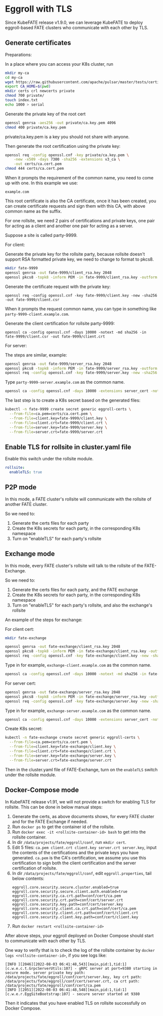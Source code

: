 # Eggroll with TLS

Since KubeFATE release v1.9.0, we can leverage KubeFATE to deploy eggroll-based FATE clusters who communicate with each other by TLS.

## Generate certificates
Preparations:

In a place where you can access your K8s cluster, run
```bash
mkdir my-ca
cd my-ca
wget https://raw.githubusercontent.com/apache/pulsar/master/tests/certificate-authority/openssl.cnf
export CA_HOME=$(pwd)
mkdir certs crl newcerts private
chmod 700 private/
touch index.txt
echo 1000 > serial
```
Generate the private key of the root cert
```bash
openssl genrsa -aes256 -out private/ca.key.pem 4096
chmod 400 private/ca.key.pem
```
private/ca.key.pem is a key you should not share with anyone.

Then generate the root certification using the private key:
```bash
openssl req -config openssl.cnf -key private/ca.key.pem \
    -new -x509 -days 7300 -sha256 -extensions v3_ca \
    -out certs/ca.cert.pem
chmod 444 certs/ca.cert.pem
```
When it prompts the requirement of the common name, you need to come up with one. In this example we use:
```
example.com
```
This root certificate is also the CA certificate, once it has been created, you can create certificate requests and sign them with this CA, with above common name as the suffix.

For one rollsite, we need 2 pairs of certifications and private keys, one pair for acting as a client and another one pair for acting as a server.

Suppose a site is called party-9999.

For client:

Generate the private key for the rollsite party, because rollsite doesn't support RSA formatted private key, we need to change to format to pkcs8.
```bash
mkdir fate-9999
openssl genrsa -out fate-9999/client_rsa.key 2048
openssl pkcs8 -topk8 -inform PEM -in fate-9999/client_rsa.key -outform PEM -out fate-9999/client.key -nocrypt
```
Generate the certificate request with the private key:
```
openssl req -config openssl.cnf -key fate-9999/client.key -new -sha256 -out fate-9999/client.csr
```
When it prompts the request common name, you can type in something like ```party-9999-client.example.com```.

Generate the client certification for rollsite party-9999:
```
openssl ca -config openssl.cnf -days 10000 -notext -md sha256 -in fate-9999/client.csr -out fate-9999/client.crt
```

For server:

The steps are similar, example:
```bash
openssl genrsa -out fate-9999/server_rsa.key 2048
openssl pkcs8 -topk8 -inform PEM -in fate-9999/server_rsa.key -outform PEM -out fate-9999/server.key -nocrypt
openssl req -config openssl.cnf -key fate-9999/server.key -new -sha256 -out fate-9999/server.csr
```
Type ```party-9999-server.example.com``` as the common name.
```bash
openssl ca -config openssl.cnf -days 10000 -extensions server_cert -notext -md sha256 -in fate-9999/server.csr -out fate-9999/server.crt
```
The last step is to create a K8s secret based on the generated files:
```bash
kubectl -n fate-9999 create secret generic eggroll-certs \
  --from-file=ca.pem=certs/ca.cert.pem \
  --from-file=client.key=fate-9999/client.key \
  --from-file=client.crt=fate-9999/client.crt \
  --from-file=server.key=fate-9999/server.key \
  --from-file=server.crt=fate-9999/server.crt 
```

## Enable TLS for rollsite in cluster.yaml file

Enable this switch under the rollsite module.
```yaml
rollsite: 
  enableTLS: true
```

## P2P mode

In this mode, a FATE cluster's rollsite will communicate with the rollsite of another FATE cluster.

So we need to:
1. Generate the certs files for each party
2. Create the K8s secrets for each party, in the corresponding K8s namespace
3. Turn on "enableTLS" for each party's rollsite

## Exchange mode
In this mode, every FATE cluster's rollsite will talk to the rollsite of the FATE-Exchange.

So we need to:
1. Generate the certs files for each party, and the FATE exchange
2. Create the K8s secrets for each party, in the corresponding K8s namespace
3. Turn on "enableTLS" for each party's rollsite, and also the exchange's rollsite

An example of the steps for exchange:

For client cert:
```bash
mkdir fate-exchange

openssl genrsa -out fate-exchange/client_rsa.key 2048
openssl pkcs8 -topk8 -inform PEM -in fate-exchange/client_rsa.key -outform PEM -out fate-exchange/client.key -nocrypt
openssl req -config openssl.cnf -key fate-exchange/client.key -new -sha256 -out fate-exchange/client.csr
```
Type in for example, ```exchange-client.example.com``` as the common name.
```bash
openssl ca -config openssl.cnf -days 10000 -notext -md sha256 -in fate-exchange/client.csr -out fate-exchange/client.crt
```

For server cert:
```bash
openssl genrsa -out fate-exchange/server_rsa.key 2048
openssl pkcs8 -topk8 -inform PEM -in fate-exchange/server_rsa.key -outform PEM -out fate-exchange/server.key -nocrypt
openssl req -config openssl.cnf -key fate-exchange/server.key -new -sha256 -out fate-exchange/server.csr
```
Type in for example, ```exchange-server.example.com``` as the common name.
```bash
openssl ca -config openssl.cnf -days 10000 -extensions server_cert -notext -md sha256 -in fate-exchange/server.csr -out fate-exchange/server.crt
```

Create K8s secret:
```bash
kubectl -n fate-exchange create secret generic eggroll-certs \
  --from-file=ca.pem=certs/ca.cert.pem \
  --from-file=client.key=fate-exchange/client.key \
  --from-file=client.crt=fate-exchange/client.crt \
  --from-file=server.key=fate-exchange/server.key \
  --from-file=server.crt=fate-exchange/server.crt 
```

Then in the cluster.yaml file of FATE-Exchange, turn on the ```enableTLS``` switch under the rollsite module.

## Docker-Compose mode

In KubeFATE release v1.91, we will not provide a switch for enabling TLS for rollsite. This can be done in below manual steps:

1. Generate the certs, as above documents shows, for every FATE cluster and for the FATE Exchange if needed.
2. Run `docker ps` to get the container id of the rollsite.
3. Run `docker exec -it <rollsite-container-id> bash` to get into the rollsite container.
4. In dir `/data/projects/fate/eggroll/conf`, run `mkdir cert`.
5. Edit 5 files: `ca.pem client.crt client.key server.crt server.key`, input the contents of the certifications and the private keys you have generated. `ca.pem` is the CA's certification, we assume you use this certification to sign both the client certification and the server certification of rollsite.
6. In dir `/data/projects/fate/eggroll/conf`, edit `eggroll.properties`, tail below contents:
    ```
    eggroll.core.security.secure.cluster.enabled=true
    eggroll.core.security.secure.client.auth.enabled=true
    eggroll.core.security.ca.crt.path=conf/cert/ca.pem
    eggroll.core.security.crt.path=conf/cert/server.crt
    eggroll.core.security.key.path=conf/cert/server.key
    eggroll.core.security.client.ca.crt.path=conf/cert/ca.pem
    eggroll.core.security.client.crt.path=conf/cert/client.crt
    eggroll.core.security.client.key.path=conf/cert/client.key
    ```
7. Run `docker restart <rollsite-container-id>`

After above steps, your eggroll deployed on Docker Compose should start to communicate with each other by TLS.

One way to verify that is to check the log of the rollsite container by `docker logs <rollsite-container-id>`, if you see logs like:

```
[INFO ][2046][2022-08-03 06:41:48,543][main,pid:1,tid:1][c.w.e.c.t.GrpcServerUtils:107] - gRPC server at port=9380 starting in secure mode. server private key path: /data/projects/fate/eggroll/conf/cert/server.key, key crt path: /data/projects/fate/eggroll/conf/cert/server.crt, ca crt path: /data/projects/fate/eggroll/conf/cert/ca.pem
[INFO ][2051][2022-08-03 06:41:48,548][main,pid:1,tid:1][c.w.e.r.EggSiteBootstrap:107] - secure server started at 9380
```

Then it indicates that you have enabled TLS on rollsite successfully on Docker Compose.
